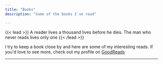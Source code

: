 ```yaml
---
title: "Books"
description: "Some of the books I've read"

---
```


{{< lead >}}
A reader lives a thousand lives before he dies. The man who never reads lives only one
{{< /lead >}}

I try to keep a book close by and here are some of my interesting reads. If
you'd love to see more, check out my profile on [GoodReads](https://www.goodreads.com/megaconfidence)

---
